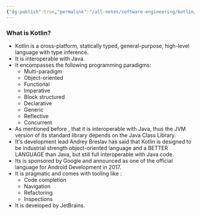 ```yaml
---
{"dg-publish":true,"permalink":"/all-notes/software-engineering/kotlin/introduction-kotlin/"}
---
```


### What is Kotlin?
- Kotlin is a cross-platform, statically typed, general-purpose, high-level language with type inference.
- It is interoperable with Java.
- It encompasses the following programming paradigms:
	- Multi-paradigm
	- Object-oriented
	- Functional
	- Imperative
	- Block structured
	- Declarative
	- Generic
	- Reflective
	- Concurrent
- As mentioned before , that it is interoperable with Java, thus the JVM version of its standard library depends on the Java Class Library.
- It's development lead Andrey Breslav has said that Kotlin is designed to be industrial strength object-oriented language and a BETTER LANGUAGE than Java, but still full interoperable with Java code.
- Its is sponsored by Google and announced as one of the official language for Android Development in 2017.
- It is pragmatic and comes with tooling like :
	- Code completion
	- Navigation
	- Refactoring
	- Inspections
- It is developed by JetBrains.
